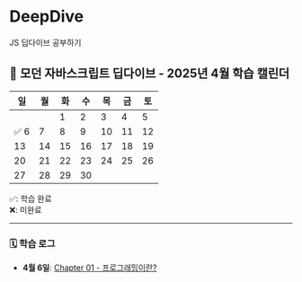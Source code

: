 # DeepDive
JS 딥다이브 공부하기

## 📘 모던 자바스크립트 딥다이브 - 2025년 4월 학습 캘린더

| 일 | 월 | 화 | 수 | 목 | 금 | 토 |
|----|----|----|----|----|----|----|
|    |    | 1 | 2 | 3 | 4 | 5 |
| ✅ 6 | 7 | 8 | 9 | 10 | 11 | 12 |
| 13 | 14 | 15 | 16 | 17 | 18 | 19 |
| 20 | 21 | 22 | 23 | 24 | 25 | 26 |
| 27 | 28 | 29 | 30 |    |    |    |

✅: 학습 완료   
❌: 미완료  

---

### 🗓️ 학습 로그
- **4월 6일**: [Chapter 01 - 프로그래밍이란?](#프로그래밍-이란)

<!-- 이후에는 채워나가며 학습 기록을 쌓아보세요! -->
